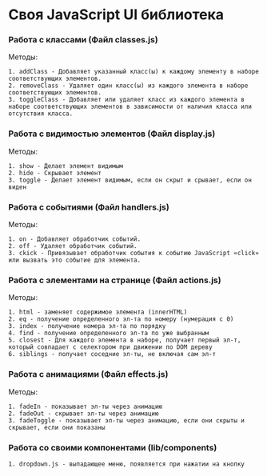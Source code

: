 # Своя JavaScript UI библиотека


### Работа с классами (Файл classes.js)

Методы:

    1. addClass - Добавляет указанный класс(ы) к каждому элементу в наборе соответствующих элементов.
    2. removeClass - Удаляет один класс(ы) из каждого элемента в наборе соответствующих элементов.
    3. toggleClass - Добавляет или удаляет класс из каждого элемента в наборе соответствующих элементов в зависимости от наличия класса или отсутствия класса.


### Работа с видимостью элементов (Файл display.js)

Методы:

    1. show - Делает элемент видимым
    2. hide - Скрывает элемент
    3. toggle - Делает элемент видимым, если он скрыт и срывает, если он виден



### Работа с событиями (Файл handlers.js)

Методы:

    1. on - Добавляет обработчик событий.
    2. off - Удаляет обработчик событий.
    3. ckick - Привязывает обработчик события к событию JavaScript «click» или вызвать это событие для элемента.


### Работа с элементами на странице (Файл actions.js)

Методы:

    1. html - заменяет содержимое элемента (innerHTML)
    2. eq - получение определенного эл-та по номеру (нумерация с 0)
    3. index - получение номера эл-та по порядку 
    4. find - получение определенного эл-та по уже выбранным
    5. closest - Для каждого элемента в наборе, получает первый эл-т, который совпадает с селектором при движении по DOM дереву
    6. siblings - получает соседние эл-ты, не включая сам эл-т


### Работа с анимациями (Файл effects.js)

Методы:

    1. fadeIn - показывает эл-ты через анимацию
    2. fadeOut - скрывает эл-ты через анимацию  
    3. fadeToggle - показывает эл-ты через анимацию, если они скрыты и скрывает, если они показаны 


### Работа со своими компонентами (lib/components)

    1. dropdown.js - выпадающее меню, появляется при нажатии на кнопку
   


